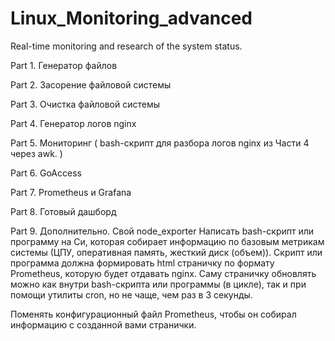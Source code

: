 # Linux_Monitoring_advanced
Real-time monitoring and research of the system status.

Part 1. Генератор файлов

Part 2. Засорение файловой системы

Part 3. Очистка файловой системы

Part 4. Генератор логов nginx

Part 5. Мониторинг ( bash-скрипт для разбора логов nginx из Части 4 через awk. )

Part 6. GoAccess

Part 7. Prometheus и Grafana

Part 8. Готовый дашборд

Part 9. Дополнительно. Свой node_exporter
Написать bash-скрипт или программу на Си, которая собирает информацию по базовым метрикам системы (ЦПУ, оперативная память, жесткий диск (объем)).
Скрипт или программа должна формировать html страничку по формату Prometheus, которую будет отдавать nginx. 
Саму страничку обновлять можно как внутри bash-скрипта или программы (в цикле), так и при помощи утилиты cron, но не чаще, чем раз в 3 секунды.

Поменять конфигурационный файл Prometheus, чтобы он собирал информацию с созданной вами странички.
